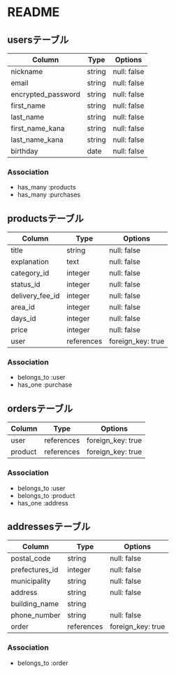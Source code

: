 # README

## usersテーブル

| Column             | Type   | Options     |
| -----------------  | ------ | ----------- |
| nickname           | string | null: false |
| email              | string | null: false |
| encrypted_password | string | null: false |
| first_name         | string | null: false |
| last_name          | string | null: false |
| first_name_kana    | string | null: false |
| last_name_kana     | string | null: false |
| birthday           | date   | null: false |


### Association
- has_many :products
- has_many :purchases

## productsテーブル

| Column          | Type       | Options           |
| --------------- | ---------- | ----------------- |
| title           | string     | null: false       |
| explanation     | text       | null: false       |
| category_id     | integer    | null: false       |
| status_id       | integer    | null: false       |
| delivery_fee_id | integer    | null: false       |
| area_id         | integer    | null: false       |
| days_id         | integer    | null: false       |
| price           | integer    | null: false       |
| user            | references | foreign_key: true |

### Association
- belongs_to :user
- has_one :purchase


## ordersテーブル

| Column  | Type       | Options           |
| ------- | ---------- | ----------------- |
| user    | references | foreign_key: true |
| product | references | foreign_key: true |

### Association
- belongs_to :user
- belongs_to :product
- has_one :address

## addressesテーブル

| Column         | Type       | Options           |
| -------------- | ---------- | ----------------- |
| postal_code    | string     | null: false       |
| prefectures_id | integer    | null: false       |
| municipality   | string     | null: false       |
| address        | string     | null: false       |
| building_name  | string     |                   |
| phone_number   | string     | null: false       |
| order          | references | foreign_key: true |

### Association
- belongs_to :order

